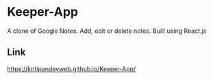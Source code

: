 # Keeper-App

A clone of Google Notes. Add, edit or delete notes. Built using React.js


## Link 

https://kritipandeyweb.github.io/Keeper-App/
